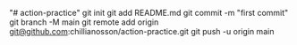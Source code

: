 "# action-practice"  git init git add README.md git commit -m "first commit" git branch -M main git remote add origin git@github.com:chillianosson/action-practice.git git push -u origin main
